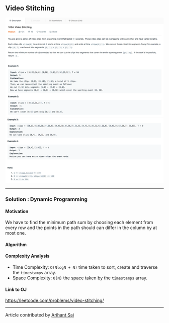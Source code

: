 ## Video Stitching

![Question](./../Images/VideoStiching/question-1.png)
![Question](./../Images/VideoStiching/question-2.png)

---

### Solution : Dynamic Programming

####  Motivation
We have to find the minimum path sum by choosing each element from every row and the points in the path should can differ in the column by at most one.



#### Algorithm




#### Complexity Analysis
* Time Complexity: `O(NlogN + N)` time taken to sort, create and traverse the `timestamps` array.
* Space Complexity: `O(N)` the space taken by the `timestamps` array.


#### Link to OJ
https://leetcode.com/problems/video-stitching/

---
Article contributed by [Arihant Sai](https://github.com/Arihant1467)
